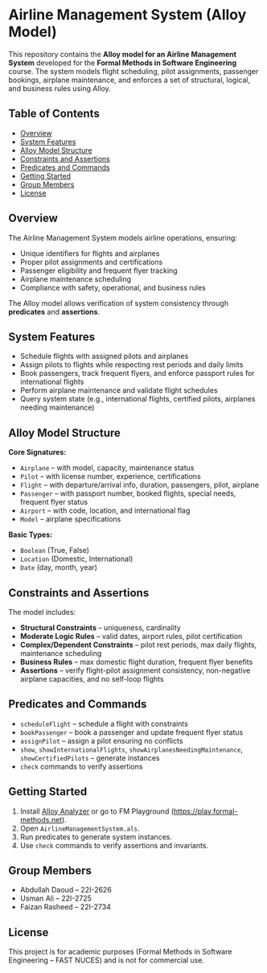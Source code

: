 # Airline Management System (Alloy Model)

This repository contains the **Alloy model for an Airline Management System** developed for the **Formal Methods in Software Engineering** course. The system models flight scheduling, pilot assignments, passenger bookings, airplane maintenance, and enforces a set of structural, logical, and business rules using Alloy.

## Table of Contents
- [Overview](#overview)
- [System Features](#system-features)
- [Alloy Model Structure](#alloy-model-structure)
- [Constraints and Assertions](#constraints-and-assertions)
- [Predicates and Commands](#predicates-and-commands)
- [Getting Started](#getting-started)
- [Group Members](#group-members)
- [License](#license)

## Overview
The Airline Management System models airline operations, ensuring:

- Unique identifiers for flights and airplanes
- Proper pilot assignments and certifications
- Passenger eligibility and frequent flyer tracking
- Airplane maintenance scheduling
- Compliance with safety, operational, and business rules

The Alloy model allows verification of system consistency through **predicates** and **assertions**.

## System Features
- Schedule flights with assigned pilots and airplanes
- Assign pilots to flights while respecting rest periods and daily limits
- Book passengers, track frequent flyers, and enforce passport rules for international flights
- Perform airplane maintenance and validate flight schedules
- Query system state (e.g., international flights, certified pilots, airplanes needing maintenance)

## Alloy Model Structure
**Core Signatures:**
- `Airplane` – with model, capacity, maintenance status
- `Pilot` – with license number, experience, certifications
- `Flight` – with departure/arrival info, duration, passengers, pilot, airplane
- `Passenger` – with passport number, booked flights, special needs, frequent flyer status
- `Airport` – with code, location, and international flag
- `Model` – airplane specifications

**Basic Types:**
- `Boolean` (True, False)
- `Location` (Domestic, International)
- `Date` (day, month, year)

## Constraints and Assertions
The model includes:
- **Structural Constraints** – uniqueness, cardinality
- **Moderate Logic Rules** – valid dates, airport rules, pilot certification
- **Complex/Dependent Constraints** – pilot rest periods, max daily flights, maintenance scheduling
- **Business Rules** – max domestic flight duration, frequent flyer benefits
- **Assertions** – verify flight-pilot assignment consistency, non-negative airplane capacities, and no self-loop flights

## Predicates and Commands
- `scheduleFlight` – schedule a flight with constraints
- `bookPassenger` – book a passenger and update frequent flyer status
- `assignPilot` – assign a pilot ensuring no conflicts
- `show`, `showInternationalFlights`, `showAirplanesNeedingMaintenance`, `showCertifiedPilots` – generate instances
- `check` commands to verify assertions

## Getting Started
1. Install [Alloy Analyzer](http://alloytools.org/) or go to FM Playground (https://play.formal-methods.net).
2. Open `AirlineManagementSystem.als`.
3. Run predicates to generate system instances.
4. Use `check` commands to verify assertions and invariants.

## Group Members
- Abdullah Daoud – 22I-2626  
- Usman Ali – 22I-2725  
- Faizan Rasheed – 22I-2734  

## License
This project is for academic purposes (Formal Methods in Software Engineering – FAST NUCES) and is not for commercial use.
